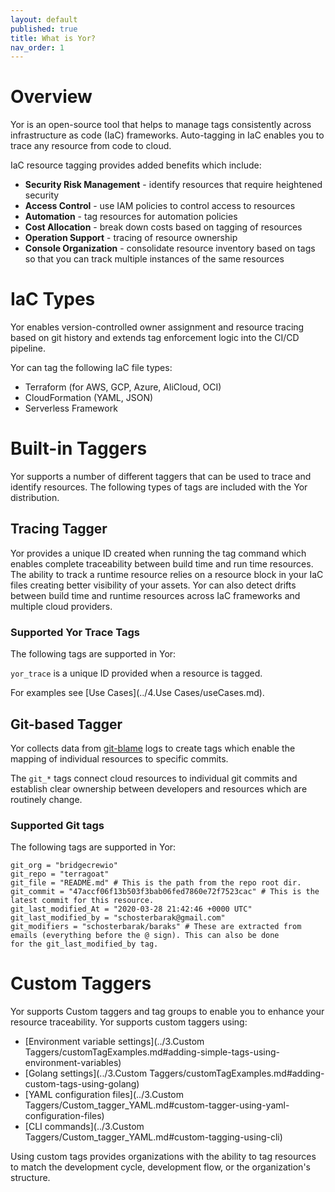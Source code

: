 ```yaml
---
layout: default
published: true
title: What is Yor?
nav_order: 1
---
```


# Overview

Yor is an open-source tool that helps to manage tags consistently across infrastructure as code (IaC) frameworks. Auto-tagging in IaC enables you to trace any resource from code to cloud.

IaC resource tagging provides added benefits which include:
* **Security Risk Management** - identify resources that require heightened security
* **Access Control** - use IAM policies to control access to resources
* **Automation** - tag resources for automation policies
* **Cost Allocation** - break down costs based on tagging of resources
* **Operation Support** - tracing of resource ownership
* **Console Organization** - consolidate resource inventory based on tags so that you can track multiple instances of the same resources

# IaC Types
Yor enables version-controlled owner assignment and resource tracing based on git history and extends tag enforcement logic
into the CI/CD pipeline.

Yor can tag the following IaC file types:
  * Terraform (for AWS, GCP, Azure, AliCloud, OCI)
  * CloudFormation (YAML, JSON)
  * Serverless Framework

# Built-in Taggers

Yor supports a number of different taggers that can be used to trace and identify resources. The following types of tags are
included with the Yor distribution.

## Tracing Tagger

Yor provides a unique ID created when running the tag command which enables complete traceability between build time and run time resources.
The ability to track a runtime resource relies on a resource block in your IaC files creating better visibility of your assets. Yor can also detect
drifts between build time and runtime resources across IaC frameworks and
multiple cloud providers.

### Supported Yor Trace Tags
The following tags are supported in Yor:

```yor_trace``` is a unique ID provided when a resource is tagged.

For examples see [Use Cases](../4.Use Cases/useCases.md).

## Git-based Tagger
Yor collects data from [git-blame](https://git-scm.com/docs/git-blame) logs to create tags which enable the mapping of individual
resources to specific commits.

The ```git_*``` tags connect cloud resources to individual git commits and establish clear ownership between developers and
resources which are routinely change.

### Supported Git tags
The following tags are supported in Yor:
```
git_org = "bridgecrewio"
git_repo = "terragoat"
git_file = "README.md" # This is the path from the repo root dir.
git_commit = "47accf06f13b503f3bab06fed7860e72f7523cac" # This is the latest commit for this resource.
git_last_modified_At = "2020-03-28 21:42:46 +0000 UTC"
git_last_modified_by = "schosterbarak@gmail.com"
git_modifiers = "schosterbarak/baraks" # These are extracted from emails (everything before the @ sign). This can also be done
for the git_last_modified_by tag.
```

# Custom Taggers

Yor supports Custom taggers and tag groups to enable you to enhance your resource traceability. Yor supports custom taggers using:
* [Environment variable settings](../3.Custom Taggers/customTagExamples.md#adding-simple-tags-using-environment-variables)
* [Golang settings](../3.Custom Taggers/customTagExamples.md#adding-custom-tags-using-golang)
* [YAML configuration files](../3.Custom Taggers/Custom_tagger_YAML.md#custom-tagger-using-yaml-configuration-files)
* [CLI commands](../3.Custom Taggers/Custom_tagger_YAML.md#custom-tagging-using-cli)

Using custom tags provides organizations with the ability to tag resources to match the development cycle, development flow, or the organization's
structure.
